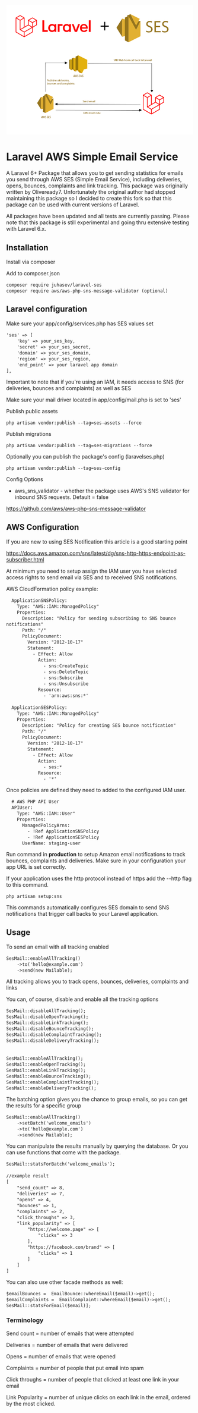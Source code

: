 ![alt text](laravel-ses.png "Laravel SES")

# Laravel AWS Simple Email Service
A Laravel 6+ Package that allows you to get sending statistics for emails you send through AWS SES (Simple Email Service), 
including deliveries, opens, bounces, complaints and link tracking. This package was originally written by Oliveready7.
Unfortunately the original author had stopped maintaining this package so I decided to create this fork so that this 
package can be used with current versions of Laravel.

All packages have been updated and all tests are currently passing. Please note that this package is still experimental 
and going thru extensive testing with Laravel 6.x.

## Installation
Install via composer

Add to composer.json
```
composer require juhasev/laravel-ses
composer require aws/aws-php-sns-message-validator (optional)
```

## Laravel configuration
Make sure your app/config/services.php has SES values set

```
'ses' => [
    'key' => your_ses_key,
    'secret' => your_ses_secret,
    'domain' => your_ses_domain,
    'region' => your_ses_region,
    'end_point' => your laravel app domain
],
```

Important to note that if you're using an IAM, it needs access to
SNS (for deliveries, bounces and complaints) as well as SES

Make sure your mail driver located in app/config/mail.php is set to 'ses'

Publish public assets

```
php artisan vendor:publish --tag=ses-assets --force
```

Publish migrations

```
php artisan vendor:publish --tag=ses-migrations --force
```

Optionally you can publish the package's config (laravelses.php)

```
php artisan vendor:publish --tag=ses-config
```

Config Options
- aws_sns_validator - whether the package uses AWS's SNS validator for inbound SNS requests. Default = false

https://github.com/aws/aws-php-sns-message-validator

## AWS Configuration
If you are new to using SES Notification this article is a good starting point

https://docs.aws.amazon.com/sns/latest/dg/sns-http-https-endpoint-as-subscriber.html

At minimum you need to setup assign the IAM user you have selected access rights to send email via SES and to received
SNS notifications.

AWS CloudFormation policy example:
```
  ApplicationSNSPolicy:
    Type: "AWS::IAM::ManagedPolicy"
    Properties:
      Description: "Policy for sending subscribing to SNS bounce notifications"
      Path: "/"
      PolicyDocument:
        Version: "2012-10-17"
        Statement:
          - Effect: Allow
            Action:
              - sns:CreateTopic
              - sns:DeleteTopic
              - sns:Subscribe
              - sns:Unsubscribe
            Resource:
              - 'arn:aws:sns:*'

  ApplicationSESPolicy:
    Type: "AWS::IAM::ManagedPolicy"
    Properties:
      Description: "Policy for creating SES bounce notification"
      Path: "/"
      PolicyDocument:
        Version: "2012-10-17"
        Statement:
          - Effect: Allow
            Action:
              - ses:*
            Resource:
              - '*'

```

Once policies are defined they need to added to the configured IAM user. 

```
  # AWS PHP API User
  APIUser:
    Type: "AWS::IAM::User"
    Properties:
      ManagedPolicyArns:
        - !Ref ApplicationSNSPolicy
        - !Ref ApplicationSESPolicy
      UserName: staging-user
```

Run command in **production** to setup Amazon email notifications to track bounces, complaints and deliveries. 
Make sure in your configuration your app URL is set correctly.

If your application uses the http protocol instead of https add the --http flag to this command. 

```
php artisan setup:sns
```

This commands automatically configures SES domain to send SNS notifications that
trigger call backs to your Laravel application.

## Usage

To send an email with all tracking enabled

```
SesMail::enableAllTracking()
    ->to('hello@example.com')
    ->send(new Mailable);
```

All tracking allows you to track opens, bounces, deliveries, complaints and links


You can, of course, disable and enable all the tracking options

```
SesMail::disableAllTracking();
SesMail::disableOpenTracking();
SesMail::disableLinkTracking();
SesMail::disableBounceTracking();
SesMail::disableComplaintTracking();
SesMail::disableDeliveryTracking();


SesMail::enableAllTracking();
SesMail::enableOpenTracking();
SesMail::enableLinkTracking();
SesMail::enableBounceTracking();
SesMail::enableComplaintTracking();
SesMail::enableDeliveryTracking();
```

The batching option gives you the chance to group emails, so you can get the results for a specific group

```
SesMail::enableAllTracking()
    ->setBatch('welcome_emails')
    ->to('hello@example.com')
    ->send(new Mailable);
```

You can manipulate the results manually by querying the database. Or you can use functions that come with the package.

```
SesMail::statsForBatch('welcome_emails');

//example result
[
    "send_count" => 8,
    "deliveries" => 7,
    "opens" => 4,
    "bounces" => 1,
    "complaints" => 2,
    "click_throughs" => 3,
    "link_popularity" => [
        "https://welcome.page" => [
            "clicks" => 3
        ],
        "https://facebook.com/brand" => [
            "clicks" => 1
        ]
    ]
]
```
You can also use other facade methods as well:

```
$emailBounces =  EmailBounce::whereEmail($email)->get();
$emailComplaints =  EmailComplaint::whereEmail($email)->get();
SesMail::statsForEmail($email)];

```
### Terminology
Send count = number of emails that were attempted

Deliveries = number of emails that were delivered

Opens = number of emails that were opened

Complaints = number of people that put email into spam

Click throughs = number of people that clicked at least one link in your email

Link Popularity = number of unique clicks on each link in the email, ordered by the most clicked.
